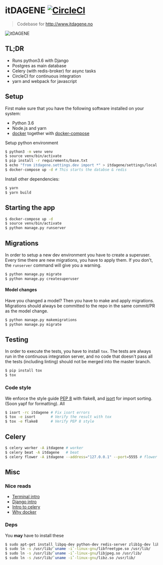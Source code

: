 # itDAGENE [![CircleCI](https://circleci.com/gh/itdagene-ntnu/itdagene.svg?style=svg&circle-token=abcfbea6689e5baef8a1fbb7fa6eb822efdd5bfb)](https://circleci.com/gh/itdagene-ntnu/itdagene)

> Codebase for http://www.itdagene.no

![itDAGENE](itdagene/assets/img/logoQuiz.png)


## TL;DR
- Runs python3.6 with Django
- Postgres as main database
- Celery (with redis-broker) for async tasks
- CircleCI for continuous integration
- yarn and webpack for javascript

## Setup

First make sure that you have the following software installed on your system:

- Python 3.6
- Node.js and yarn
- [docker] together with [docker-compose]

Setup python environment
```bash
$ python3 -m venv venv
$ source venv/bin/activate
$ pip install -r requirements/base.txt
$ echo "from itdagene.settings.dev import *" > itdagene/settings/local.py 
$ docker-compose up -d # This starts the databse & redis
```

Install other dependencies:

```bash
$ yarn
$ yarn build
```

## Starting the app

```bash
$ docker-compose up -d
$ source venv/bin/activate
$ python manage.py runserver
```

## Migrations

In order to setup a new dev environment you have to create a superuser. Every time there are new migrations, you have to apply them. If you don't, the `runserver` command will give you a warning.

```bash
$ python manage.py migrate
$ python manage.py createsuperuser
```

#### Model changes

Have you changed a model? Then you have to make and apply migrations. Migrations should always be committed to the repo in the same commit/PR as the model change.

```bash
$ python manage.py makemigrations
$ python manage.py migrate
```

## Testing
In order to execute the tests, you have to install `tox`. The tests are always run in the continuous integration server, and no code that doesn't pass all the tests (including linting) should not be merged into the master branch.

```bash
$ pip install tox
$ tox
```

### Code style
We enforce the style guide [PEP 8] with flake8, and [isort] for import sorting. (Soon yapf for formatting). All 

```bash
$ isort -rc itdagene # Fix isort errors
$ tox -e isort       # Verify the result with tox
$ tox -e flake8      # Verify PEP 8 style
```

## Celery

```bash
$ celery worker -A itdagene # worker
$ celery beat -A itdagene   # beat
$ celery flower -A itdagene --address="127.0.0.1" --port=5555 # flower
```

## Misc

### Nice reads

- [Terminal intro](https://www.digitalocean.com/community/tutorials/an-introduction-to-the-linux-terminal)
- [Django intro](https://www.djangoproject.com/start/)
- [Intro to celery](http://docs.celeryproject.org/en/latest/getting-started/introduction.html)
- [Why docker](https://www.docker.com/what-container)

### Deps

You **may** have to install these
```bash
$ sudo apt-get install libpq-dev python-dev redis-server zlib1g-dev libjpeg-dev python-pip postgresql postgresql-contrib
$ sudo ln -s /usr/lib/`uname -i`-linux-gnu/libfreetype.so /usr/lib/
$ sudo ln -s /usr/lib/`uname -i`-linux-gnu/libjpeg.so /usr/lib/
$ sudo ln -s /usr/lib/`uname -i`-linux-gnu/libz.so /usr/lib/
```


[docker]: https://www.docker.com/community-edition
[docker-compose]: https://docs.docker.com/compose/overview/
[PEP 8]: https://www.python.org/dev/peps/pep-0008/
[isort]: https://github.com/timothycrosley/isort

